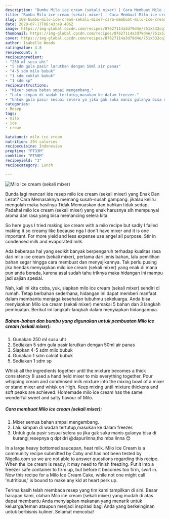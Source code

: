 ```yaml
---
description: "Bumbu Milo ice cream (sekali mixer) | Cara Membuat Milo ice cream (sekali mixer) Yang Enak Dan Lezat"
title: "Bumbu Milo ice cream (sekali mixer) | Cara Membuat Milo ice cream (sekali mixer) Yang Enak Dan Lezat"
slug: 168-bumbu-milo-ice-cream-sekali-mixer-cara-membuat-milo-ice-cream-sekali-mixer-yang-enak-dan-lezat
date: 2020-07-17T06:43:49.406Z
image: https://img-global.cpcdn.com/recipes/87627114a3d79d4e/751x532cq70/milo-ice-cream-sekali-mixer-foto-resep-utama.jpg
thumbnail: https://img-global.cpcdn.com/recipes/87627114a3d79d4e/751x532cq70/milo-ice-cream-sekali-mixer-foto-resep-utama.jpg
cover: https://img-global.cpcdn.com/recipes/87627114a3d79d4e/751x532cq70/milo-ice-cream-sekali-mixer-foto-resep-utama.jpg
author: Isabelle Woods
ratingvalue: 4.8
reviewcount: 6
recipeingredient:
- "250 ml susu uht"
- "5 sdm gula pasir larutkan dengan 50ml air panas"
- "4-5 sdm milo bubuk"
- "1 sdm coklat bubuk"
- "1 sdm sp"
recipeinstructions:
- "Mixer semua bahan smpai mengembang."
- "Lalu simpan di wadah tertutup,masukan ke dalam freezer."
- "Untuk gula pasir sesuai selera ya jika gak suka manis gulanya bisa di kurangi,resepnya q dpt dri @dapurlinna,thx mba linna 😊"
categories:
- Resep
tags:
- milo
- ice
- cream

katakunci: milo ice cream 
nutrition: 294 calories
recipecuisine: Indonesian
preptime: "PT33M"
cooktime: "PT58M"
recipeyield: "3"
recipecategory: Lunch

---
```



![Milo ice cream (sekali mixer)](https://img-global.cpcdn.com/recipes/87627114a3d79d4e/751x532cq70/milo-ice-cream-sekali-mixer-foto-resep-utama.jpg)

Bunda lagi mencari ide resep milo ice cream (sekali mixer) yang Enak Dan Lezat? Cara Memasaknya memang susah-susah gampang. jikalau keliru mengolah maka hasilnya Tidak Memuaskan dan bahkan tidak sedap. Padahal milo ice cream (sekali mixer) yang enak harusnya sih mempunyai aroma dan rasa yang bisa memancing selera kita.

So here guys I tried making ice cream with a milo recipe but sadly I failed making it so creamy like because nga I don&#39;t have mixer and it is one important. For more yield and less expense use angel all purpose. Stir in condensed milk and evaporated milk.

Ada beberapa hal yang sedikit banyak berpengaruh terhadap kualitas rasa dari milo ice cream (sekali mixer), pertama dari jenis bahan, lalu pemilihan bahan segar hingga cara membuat dan menyajikannya. Tak perlu pusing jika hendak menyiapkan milo ice cream (sekali mixer) yang enak di mana pun anda berada, karena asal sudah tahu triknya maka hidangan ini mampu jadi sajian spesial.


Nah, kali ini kita coba, yuk, siapkan milo ice cream (sekali mixer) sendiri di rumah. Tetap berbahan sederhana, hidangan ini dapat memberi manfaat dalam membantu menjaga kesehatan tubuhmu sekeluarga. Anda bisa menyiapkan Milo ice cream (sekali mixer) memakai 5 bahan dan 3 langkah pembuatan. Berikut ini langkah-langkah dalam menyiapkan hidangannya.

<!--inarticleads1-->

##### Bahan-bahan dan bumbu yang digunakan untuk pembuatan Milo ice cream (sekali mixer):

1. Gunakan 250 ml susu uht
1. Sediakan 5 sdm gula pasir larutkan dengan 50ml air panas
1. Siapkan 4-5 sdm milo bubuk
1. Gunakan 1 sdm coklat bubuk
1. Sediakan 1 sdm sp


Whisk all the ingredients together until the mixture becomes a thick consistency (I used a hand held mixer to mix everything together. Pour whipping cream and condensed milk mixture into the mixing bowl of a mixer or stand mixer and whisk on High. Keep mixing until mixture thickens and soft peaks are achieved. Homemade milo ice cream has the same wonderful sweet and salty flavour of Milo. 

<!--inarticleads2-->

##### Cara membuat Milo ice cream (sekali mixer):

1. Mixer semua bahan smpai mengembang.
1. Lalu simpan di wadah tertutup,masukan ke dalam freezer.
1. Untuk gula pasir sesuai selera ya jika gak suka manis gulanya bisa di kurangi,resepnya q dpt dri @dapurlinna,thx mba linna 😊


In a large heavy bottomed saucepan, heat milk. Milo Ice Cream is a community recipe submitted by Coby and has not been tested by Nigella.com so we are not able to answer questions regarding this recipe. When the ice cream is ready, it may need to finish freezing. Put it into a freezer safe container to firm up, but before it becomes too firm, swirl in. Now this recipe for a Milo Ice Cream Cake, while not one might call &#39;nutritious,&#39; is bound to make any kid at heart perk up. 

Terima kasih telah membaca resep yang tim kami tampilkan di sini. Besar harapan kami, olahan Milo ice cream (sekali mixer) yang mudah di atas dapat membantu Anda menyiapkan makanan yang menarik untuk keluarga/teman ataupun menjadi inspirasi bagi Anda yang berkeinginan untuk berbisnis kuliner. Selamat mencoba!
